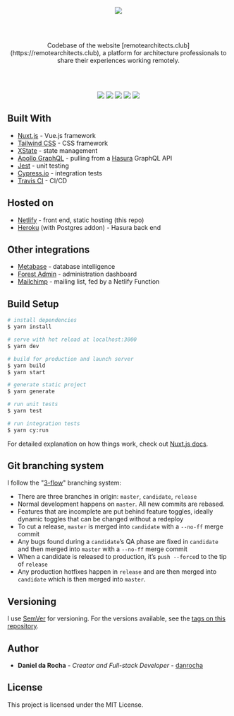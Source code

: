 <p align="center"><img src="https://remotearchitects.club/_nuxt/d2004f6d12c9c8aa37d0247cd452318c.svg"/></p>
<br/><br/>
<p align="center">Codebase of the website [remotearchitects.club](https://remotearchitects.club), a platform for architecture professionals to share their experiences working remotely.</p>
<br/><br/>
<p align="center">
  <img src="https://img.shields.io/website?url=https%3A%2F%2Fremotearchitects.club"/> 
  <img src="https://img.shields.io/netlify/f68af0c0-ac42-4fd6-baa9-35cf187b02e8"/> 
  <img src="https://img.shields.io/github/last-commit/danrocha/remote-architects-club"/> 
  <img src="https://img.shields.io/github/languages/count/danrocha/remote-architects-club"/> 
  <img src="https://img.shields.io/github/languages/top/danrocha/remote-architects-club"/> 
</p>

## Built With

* [Nuxt.js](https://nuxtjs.org) - Vue.js framework
* [Tailwind CSS](https://tailwindcss.com/) - CSS framework
* [XState](https://xstate.js.org/) - state management
* [Apollo GraphQL](https://www.apollographql.com/) - pulling from a [Hasura](https://hasura.io/) GraphQL API
* [Jest](https://jestjs.io/) - unit testing
* [Cypress.io](https://www.cypress.io/) - integration tests
* [Travis CI](https://travis-ci.org/) - CI/CD

## Hosted on

* [Netlify](https://www.netlify.com/) - front end, static hosting (this repo)
* [Heroku](https://www.heroku.com/) (with Postgres addon) - Hasura back end

## Other integrations

* [Metabase](https://metabase.com) - database intelligence
* [Forest Admin](https://www.forestadmin.com/) - administration dashboard
* [Mailchimp](https://mailchimp.com) - mailing list, fed by a Netlify Function

## Build Setup

``` bash
# install dependencies
$ yarn install

# serve with hot reload at localhost:3000
$ yarn dev

# build for production and launch server
$ yarn build
$ yarn start

# generate static project
$ yarn generate

# run unit tests
$ yarn test

# run integration tests
$ yarn cy:run
```

For detailed explanation on how things work, check out [Nuxt.js docs](https://nuxtjs.org).

## Git branching system

I follow the "[3-flow](https://www.nomachetejuggling.com/2017/04/09/a-different-branching-strategy/)" branching system:

* There are three branches in origin: `master`, `candidate`, `release`
* Normal development happens on `master`. All new commits are rebased.
* Features that are incomplete are put behind feature toggles, ideally dynamic toggles that can be changed without a redeploy
* To cut a release, `master` is merged into `candidate` with a `--no-ff` merge commit
* Any bugs found during a `candidate`’s QA phase are fixed in `candidate` and then merged into `master` with a `--no-ff` merge commit
* When a candidate is released to production, it’s `push --force`d to the tip of `release`
* Any production hotfixes happen in `release` and are then merged into `candidate` which is then merged into `master`.

## Versioning

I use [SemVer](http://semver.org/) for versioning. For the versions available, see the [tags on this repository](https://github.com/your/project/tags). 

## Author

* **Daniel da Rocha** - *Creator and Full-stack Developer* - [danrocha](https://github.com/danrocha)

## License

This project is licensed under the MIT License.




